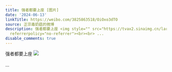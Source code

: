 ```yaml
---
title: 强者都要上座 [图片]
date: '2024-06-13'
linkTitle: https://weibo.com/3825863518/OiOxo3dTO
source: 正宗毒奶菇的微博
description: 强者都要上座 <img style="" src="https://tvax2.sinaimg.cn/large/e40a0b5egy1hqnt6kc2g9j20dj0deq6s.jpg"
  referrerpolicy="no-referrer"><br><br> ...
disable_comments: true
---
```

强者都要上座 <img style="" src="https://tvax2.sinaimg.cn/large/e40a0b5egy1hqnt6kc2g9j20dj0deq6s.jpg" referrerpolicy="no-referrer"><br><br> ...